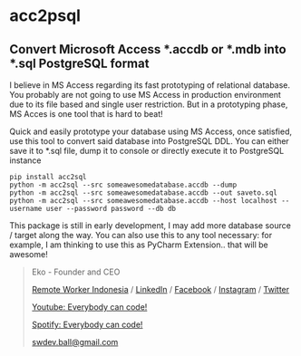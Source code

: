 # acc2psql
## Convert Microsoft Access *.accdb or *.mdb into *.sql PostgreSQL format
I believe in MS Access regarding its fast prototyping of relational database. You probably are not going to use MS Access in production environment due to its file based and single user restriction. But in a prototyping phase, MS Acces is one tool that is hard to beat!

Quick and easily prototype your database using MS Access, once satisfied, use this tool to convert said database into PostgreSQL DDL. You can either save it to *.sql file, dump it to console or directly execute it to PostgreSQL instance

```
pip install acc2sql
python -m acc2sql --src someawesomedatabase.accdb --dump
python -m acc2sql --src someawesomedatabase.accdb --out saveto.sql
python -m acc2sql --src someawesomedatabase.accdb --host localhost --username user --password password --db db
```
This package is still in early development, I may add more database source / target along the way.
You can also use this to any tool necessary: for example, I am thinking to use this as PyCharm Extension.. that will be awesome!
>Eko - Founder and CEO 
> 
>[Remote Worker Indonesia](https://remoteworker.id) / [LinkedIn](https://www.linkedin.com/organization-guest/company/remote-worker-id) / [Facebook](https://www.facebook.com/remoteworkerid) / [Instagram](https://www.instagram.com/remoteworker.id/) / [Twitter](https://twitter.com/remoteworkerid) 
> 
>[Youtube: Everybody can code!](https://www.youtube.com/watch?v=h2naH3WawpU)
> 
>[Spotify: Everybody can code!](https://open.spotify.com/episode/2MeFoHkbvsyMZiplw01yYv?si=EQFpnYZoTzyp_JngpuIzEQ)
>
> swdev.balI@gmail.com


